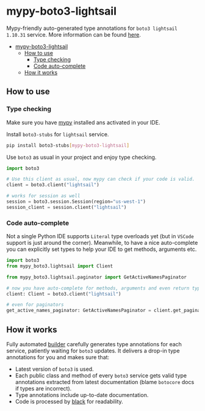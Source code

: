 # mypy-boto3-lightsail

Mypy-friendly auto-generated type annotations for `boto3 lightsail 1.10.31` service.
More information can be found [here](https://github.com/vemel/mypy_boto3).

- [mypy-boto3-lightsail](#mypy-boto3-lightsail)
  - [How to use](#how-to-use)
    - [Type checking](#type-checking)
    - [Code auto-complete](#code-auto-complete)
  - [How it works](#how-it-works)

## How to use

### Type checking

Make sure you have [mypy](https://github.com/python/mypy) installed ans activated in your IDE.

Install `boto3-stubs` for `lightsail` service.

```bash
pip install boto3-stubs[mypy-boto3-lightsail]
```

Use `boto3` as usual in your project and enjoy type checking.

```python
import boto3

# Use this client as usual, now mypy can check if your code is valid.
client = boto3.client("lightsail")

# works for session as well
session = boto3.session.Session(region="us-west-1")
session_client = session.client("lightsail")

```

### Code auto-complete

Not a single Python IDE supports `Literal` type overloads yet (but in `VSCode` support is just around the corner).
Meanwhile, to have a nice auto-complete you can explicitly set types to help your IDE to get methods, arguments etc.

```python
import boto3
from mypy_boto3.lightsail import Client

from mypy_boto3.lightsail.paginator import GetActiveNamesPaginator

# now you have auto-complete for methods, arguments and even return types
client: Client = boto3.client("lightsail")

# even for paginators
get_active_names_paginator: GetActiveNamesPaginator = client.get_paginator("get_active_names")
```

## How it works

Fully automated [builder](https://github.com/vemel/mypy_boto3) carefully generates
type annotations for each service, patiently waiting for `boto3` updates. It delivers
a drop-in type annotations for you and makes sure that:

- Latest version of `boto3` is used.
- Each public class and method of every `boto3` service gets valid type annotations
  extracted from latest documentation (blame `botocore` docs if types are incorrect).
- Type annotations include up-to-date documentation.
- Code is processed by [black](https://github.com/psf/black) for readability.